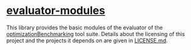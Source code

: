 # [evaluator-modules](http://www.github.com/optimizationBenchmarking/evaluator-modules/)

This library provides the basic modules of the evaluator of the [optimizationBenchmarking](http://www.github.com/optimizationBenchmarking/) tool suite. Details about the licensing of this project and the projects it depends on are given in [LICENSE.md](https://github.com/optimizationBenchmarking/evaluator-attributes/blob/master/LICENSE.md).
